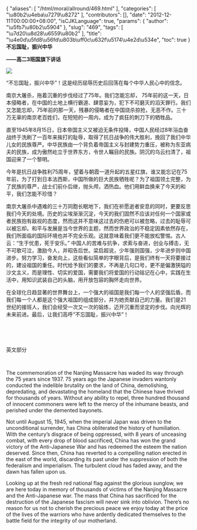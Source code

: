 {
    "aliases": [
        "/html/moral/allround/469.html"
    ],
    "categories": [
        "\u80b2\u4eba\u7279\u8272"
    ],
    "contributors": [],
    "date": "2012-12-11T00:00:00+08:00",
    "isCJKLanguage": true,
    "params": {
        "author": "\u5fb7\u80b2\u5904"
    },
    "slug": "469",
    "tags": [
        "\u7d20\u8d28\u6559\u80b2"
    ],
    "title": "\u4e0d\u5fd8\u56fd\u803b\uff0c\u632f\u5174\u4e2d\u534e",
    "toc": true
}
**不忘国耻，振兴中华**

**——高二****3****班国旗下讲话**

**![](https://cdn.tfls.online/mirror/full/31caf0de7199344eb96b8138a7fb2b1daf8cd621.jpg)**

“不忘国耻，振兴中华”！这是经历屈辱历史后回荡在每个中华人民心中的信念。

南京大屠杀，拖着沉重的步伐经过了75年。我们怎能忘却， 75年前的这一天，日本侵略者，在中国的土地上横行霸道、肆意妄为，犯下不可磨灭的滔天罪行。我们又怎能忘却，75年前的那一天，残暴的侵略者在中国烧杀掠抢，无恶不作。三十万无辜的南京老百姓们，在短短的一周内，成为了疯狂的刺刀下的牺牲品。

直至1945年8月15日，日本帝国主义又被迫无条件投降，中国人民经过8年浴血奋战终于洗刷了一百年来挨打的耻辱，取得了抗日战争的伟大胜利，挽回了我们中华儿女的民族尊严。中华民族由一个背负着帝国主义与封建势力重压，被称为东亚病夫的民族，成为傲然屹立于世界东方，令世人瞩目的民族。阴沉的乌云扫清了，祖国迎来了一个黎明。

今年是抗日战争胜利75周年，望着与朝霞一道升起的五星红旗，谁又能忘记在75年前，为了打到日本法西斯，中国所做的巨大民族牺牲呢？为了祖国领土完整，为了民族的尊严，战士们前仆后继，抛头颅，洒热血。他们用鲜血换来了今天的和平，我们怎能不珍惜？

南京大屠杀中遇难的三十万同胞长眠地下，我们在祈愿逝者安息的同时，更要反思我们今天的处境。历史的尘埃渐渐沉淀，今天的我们固然不应该对任何一个国家或者民族抱有敌视的态度，然而这并不意味这过去的伤疤可以被忽略，过去的耻辱可以被忘却。和平与发展是当今世界的主题，然而世界政治的不稳定因素依然存在，我们所面临的国际环境也并不完全乐观。这就意味着我们更不能放松警惕。古人云：“生于忧患，死于安乐。” 中国人的苦难与抗争，求索与奋进，创业与搏击，无不可歌可泣，激励今人，并昭告后世。梁启超说，少年强则国强，少年进步则中国进步。努力学习，奋发向上，这些看似简单的字眼背后，是我们终有一天将要接过的，建设祖国的重任。时代给予我们的要求，不再是几句口号，更不是偏激狭隘的沙文主义，而是理性、切实的爱国，需要我们将爱国的行动铭记在心中，实践在生活中，用知识武装自己的头脑，用开放包容的胸怀走向世界。

在全球化日趋显著的世界舞台上，一个强大的祖国是我们每一个人的坚强后盾，而我们每一个人都是这个强大祖国的组成部分，并为她贡献自己的力量。我们是21世纪的接班人，我们会经受一次又一次的锻炼，迈开沉重而坚定的步伐。向光辉的未来前进。最后，让我们高呼“不忘国耻，振兴中华”！

 

 

英文部分

 

The commemoration of the Nanjing Massacre has waded its way through the 75 years since 1937. 75 years ago the Japanese invaders wantonly conducted the indelible brutality on the land of China, demolishing, depredating, and devastating the homeland that the Chinese have thrived for thousands of years. Without any ability to repel, three hundred thousand of innocent commoners were left to the mercy of the inhumane beasts, and perished under the demented bayonets. 

Not until August 15, 1945, when the imperial Japan was driven to the unconditional surrender, has China obliterated the history of humiliation. With the century’s disgrace of being oppressed, with 8 years of unceasing combat, with every drop of blood sacrificed, China has won the grand victory of the Anti-Japanese War and has redeemed the esteem the nation deserved. Since then, China has reverted to a compelling nation erected in the east of the world, discarding its past under the suppression of both the federalism and imperialism. The turbulent cloud has faded away, and the dawn has fallen upon us. 

Looking up at the fresh red national flag against the glorious sunglow, we are here today in memory of thousands of victims of the Nanjing Massacre and the Anti-Japanese war. The mass that China has sacrificed for the destruction of the Japanese fascism will never sink into oblivion. There’s no reason for us not to cherish the precious peace we enjoy today at the price of the lives of the warriors who have ardently dedicated themselves to the battle field for the integrity of our motherland. 


